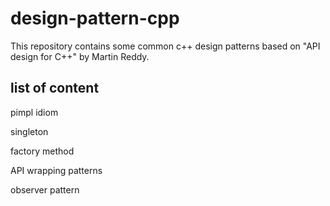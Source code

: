 # design-pattern-cpp
This repository contains some common c++ design patterns based on "API design for C++" by Martin Reddy.

## list of content
pimpl idiom

singleton

factory method

API wrapping patterns

observer pattern

